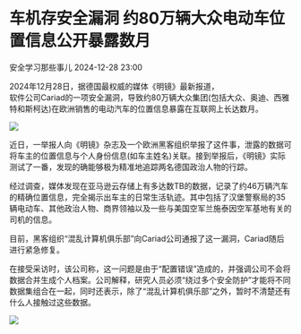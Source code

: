 #  车机存安全漏洞 约80万辆大众电动车位置信息公开暴露数月   
 安全学习那些事儿   2024-12-28 23:00  
  
2024年12月28日，据德国最权威的媒体《明镜》最新报道，  
软件公司Cariad的一项安全漏洞，导致约80万辆大众集团(包括大众、奥迪、西雅特和斯柯达)在欧洲销售的电动汽车的位置信息暴露在互联网上长达数月。  
  
![](https://mmbiz.qpic.cn/mmbiz_jpg/6f3GVNknoyYtJb7w5mRBupACZI5pqEIBiclKamj3EXuicISfVWYVFasHg5OUbkvHaMrNeEyGQEicStc0muwob4o0Q/640?wx_fmt=jpeg&from=appmsg "")  
  
近日，一举报人向《明镜》杂志及一个欧洲黑客组织举报了这件事，泄露的数据可将车主的位置信息与个人身份信息(如车主姓名)关联。接到举报后，《明镜》实际测试了一番，发现的确能够极为精准地追踪两名德国政治人物的行踪。  
  
经过调查，媒体发现在亚马逊云存储上有多达数TB的数据，记录了约46万辆汽车的精确位置信息，完全揭示出车主的日常生活轨迹。其中包括了汉堡警察局的35辆电动车、其他政治人物、商界领袖以及一些与美国空军兰施泰因空军基地有关的司机的信息。  
  
目前，黑客组织“混乱计算机俱乐部”向Cariad公司通报了这一漏洞，Cariad随后进行紧急修复。  
  
在接受采访时，该公司称，这一问题是由于“配置错误”造成的，并强调公司不会将数据合并生成个人档案。公司解释，研究人员必须“绕过多个安全防护”才能将不同数据集组合在一起，同时还表示，除了“混乱计算机俱乐部”之外，暂时不清楚还有什么人接触过这些数据。  
  
![](https://mmbiz.qpic.cn/mmbiz_jpg/6f3GVNknoyZ6rBYZlgD1gSJF9MfU3LiaKvXeY42OWHKLSToKI3PUoicJABOMsgzmqjtb4ickaZhxndXyGHkUhciaZg/640?wx_fmt=jpeg "")  
  
